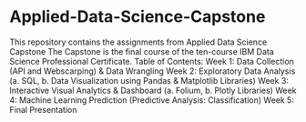 # Applied-Data-Science-Capstone
This repository contains the assignments from Applied Data Science Capstone
The Capstone is the final course of the ten-course IBM Data Science Professional Certificate.
Table of Contents:
Week 1: Data Collection (API and Webscarping) & Data Wrangling
Week 2: Exploratory Data Analysis (a. SQL, b. Data Visualization using Pandas & Matplotlib Libraries)
Week 3: Interactive Visual Analytics & Dashboard (a. Folium, b. Plotly Libraries)
Week 4: Machine Learning Prediction (Predictive Analysis: Classification)
Week 5: Final Presentation

